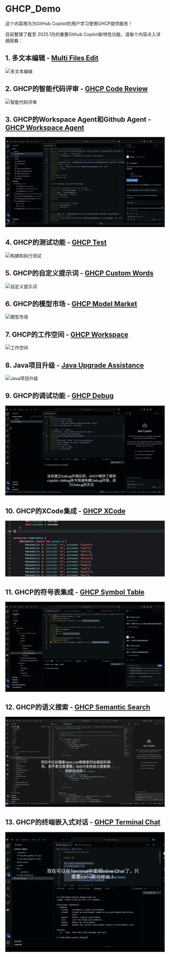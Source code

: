 # GHCP_Demo
这个内容用为为GitHub Copilot的用户学习使用GHCP提供服务！

目前整理了截至 2025.1月的重要Github Copilot新特性功能，请每个内容点入详细观看：

## 1. 多文本编辑 - [Multi Files Edit](./mutlEdit/README.MD)

![多文本编辑](./mutlEdit/resources/Video-Project.gif)

## 2. GHCP的智能代码评审 - [GHCP Code Review](./codereview/README.MD)

![智能代码评审](./codereview/resources/localcodereview.gif)

## 3. GHCP的Workspace Agent和Github Agent - [GHCP Workspace Agent](./ws_gh_agents/README.MD)

![Workspace Agent和Github Agent](./ws_gh_agents/resources/ghagent.gif)

## 4. GHCP的测试功能 - [GHCP Test](./genTests/README.MD)

![构建和执行测试](./genTests/resources/testgen.gif)

## 5. GHCP的自定义提示词 - [GHCP Custom Words](./customPrompt/README.MD)

![自定义提示词](./customPrompt/resources/custprompt.gif)

## 6. GHCP的模型市场 - [GHCP Model Market](./modeMarket/README.MD)

![模型市场](./modeMarket/resources/model.gif)

## 7. GHCP的工作空间 - [GHCP Workspace](./ghcpWS/README.MD)

![工作空间](./ghcpWS/resources/cpws.gif)

## 8. Java项目升级 - [Java Upgrade Assistance](./javaUpgradeAssistance/README.MD)

![Java项目升级](./javaUpgradeAssistance/resources/upgrade.gif)

## 9. GHCP的调试功能 - [GHCP Debug](./copilotdebug/README.MD)

![调试功能](./copilotdebug/resources/copilotdebug.gif)

## 10. GHCP的XCode集成 - [GHCP XCode](./xcode/README.MD)

![XCode集成](./xcode/resources/xcode.gif)

## 11. GHCP的符号表集成 - [GHCP Symbol Table](./symbol/README.MD)

![符号表集成](./symbol/resources/symbol.gif)

## 12. GHCP的语义搜索 - [GHCP Semantic Search](./symsearch/README.MD)

![语义搜索](./symsearch/resources/symsearch.gif)

## 13. GHCP的终端嵌入式对话 - [GHCP Terminal Chat](./terminalInline/README.MD)

![终端嵌入式对话](./terminalInline/resources/terminal.gif)